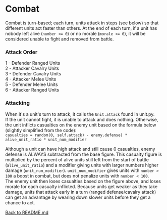 # Combat
Combat is turn-based; each turn, units attack in steps (see below) so that different units act faster than others. At the end of each turn, if a unit has nobody left alive (`number <= 0`) or no morale (`morale <= 0`), it will be considered unable to fight and removed from battle.

### Attack Order  
1 - Defender Ranged Units  
2 - Attacker Cavalry Units  
3 - Defender Cavalry Units  
4 - Attacker Melee Units  
5 - Defender Melee Units  
6 - Attacker Ranged Units  

### Attacking
When it's a unit's turn to attack, it calls the `Unit.attack` found in unit.py.  
If the unit cannot fight, it is unable to attack and does nothing. Otherwise, the unit inflicts casualties on the enemy unit based on the formula below (slightly simplified from the code):  
`casualties = random(0, self.attack) - enemy.defense) * alive_unit_ratio * unit_num_modifier`

Although a unit can have high attack and still cause 0 casualties, enemy defense is ALWAYS subtracted from the base figure. This casualty figure is multiplied by the percent of alive units still left from the start of battle (`alive_unit_ratio`) and a modifier giving units with larger numbers higher damage (`unit_num_modifier`). `unit_num_modifier` gives units with `number > 100` a boost in combat, but does not penalize units with `number < 100`.  
The enemy unit then loses casualties based on the figure above, and loses morale for each casualty inflicted. Because units get weaker as they take damage, units that attack early in a turn (ranged defense/cavalry attack) can get an advantage by wearing down slower units before they get a chance to act.

[Back to README.md](../README.md)
